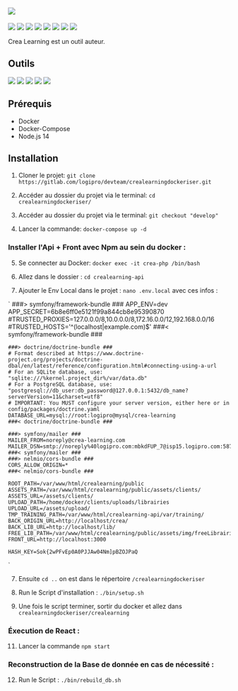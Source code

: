# ![](https://zupimages.net/up/20/41/w4f8.png)
![](https://img.shields.io/website?down_color=red&down_message=Offline&label=Serveur%20de%20Test&up_color=brightgreen&up_message=Online&url=https%3A%2F%2Ftestcreaporte.logi.pro%2F)
![](https://img.shields.io/website?down_color=red&down_message=Offline&label=Site%20de%20Production&up_color=brightgreen&up_message=Online&url=https%3A%2F%2Fcreaporte.logi.pro%2F)
![](https://img.shields.io/static/v1?label=Tags&message=4.9.15-dev&color=blue) ![](https://img.shields.io/static/v1?label=Date&message=2020-10-01&color=green) 
![](https://img.shields.io/static/v1?label=Symfony&message=v5.0.10&color=orange) ![](https://img.shields.io/static/v1?label=React&message=16.13.1&color=ff69b4) ![](https://img.shields.io/static/v1?label=Php&message=7.3.23&color=blue) ![](https://img.shields.io/static/v1?label=MariaDB&message=v10.5.5&color=yellow)

Crea Learning est un outil auteur.
## Outils 
![](https://zupimages.net/up/20/41/xclg.png) ![](https://zupimages.net/up/20/41/0mec.png) ![](https://zupimages.net/up/20/41/58bu.png) ![](https://zupimages.net/up/20/41/5vlx.jpg) ![](https://zupimages.net/up/20/41/up7p.png)
## Prérequis
- Docker
- Docker-Compose
- Node.js 14 

## Installation
1. Cloner le projet:
`git clone https://gitlab.com/logipro/devteam/crealearningdockeriser.git`

2. Accéder au dossier du projet via le terminal:
`cd crealearningdockeriser/`

3. Accéder au dossier du projet via le terminal:
`git checkout "develop"`

4. Lancer la commande: 
`docker-compose up -d`

### Installer l'Api + Front avec Npm au sein du docker : 

5. Se connecter au Docker:
`docker exec -it crea-php /bin/bash`
 
6. Allez dans le dossier : 
`cd crealearning-api`

7. Ajouter le Env Local dans le projet : `nano .env.local` avec ces infos :

 `
    ###> symfony/framework-bundle ###
    APP_ENV=dev
    APP_SECRET=6b8e6ff0e5121f99a844cb8e95390870
    #TRUSTED_PROXIES=127.0.0.0/8,10.0.0.0/8,172.16.0.0/12,192.168.0.0/16
    #TRUSTED_HOSTS='^(localhost|example\.com)$'
    ###< symfony/framework-bundle ###

    ###> doctrine/doctrine-bundle ###
    # Format described at https://www.doctrine-project.org/projects/doctrine-dbal/en/latest/reference/configuration.html#connecting-using-a-url
    # For an SQLite database, use: "sqlite:///%kernel.project_dir%/var/data.db"
    # For a PostgreSQL database, use: "postgresql://db_user:db_password@127.0.0.1:5432/db_name?serverVersion=11&charset=utf8"
    # IMPORTANT: You MUST configure your server version, either here or in config/packages/doctrine.yaml
    DATABASE_URL=mysql://root:logipro@mysql/crea-learning
    ###< doctrine/doctrine-bundle ###

    ###> symfony/mailer ###
    MAILER_FROM=noreply@crea-learning.com
    MAILER_DSN=smtp://noreply%40logipro.com:mbkdFUP_7@isp15.logipro.com:587
    ###< symfony/mailer ###
    ###> nelmio/cors-bundle ###
    CORS_ALLOW_ORIGIN=*
    ###< nelmio/cors-bundle ###

    ROOT_PATH=/var/www/html/crealearning/public
    ASSETS_PATH=/var/www/html/crealearning/public/assets/clients/
    ASSETS_URL=/assets/clients/
    UPLOAD_PATH=/home/docker/clients/uploads/librairies
    UPLOAD_URL=/assets/upload/
    TMP_TRAINING_PATH=/var/www/html/crealearning-api/var/training/
    BACK_ORIGIN_URL=http://localhost/crea/
    BACK_LIB_URL=http://localhost/lib/
    FREE_LIB_PATH=/var/www/html/crealearning/public/assets/img/freeLibrairie/
    FRONT_URL=http://localhost:3000

    HASH_KEY=Sok{2wPFvEp0A0PJJAw04Nm]pBZOJPaQ
    
` 
    
7. Ensuite ` cd .. ` on est dans le répertoire `/crealearningdockeriser`

8. Run le Script d'installation : 
`./bin/setup.sh`

10. Une fois le script terminer, sortir du docker et allez dans `crealearningdockeriser/crealearning`

### Éxecution de React : 
11. Lancer la commande `npm start`

### Reconstruction de la Base de donnée en cas de nécessité : 

12. Run le Script : 
`./bin/rebuild_db.sh`

